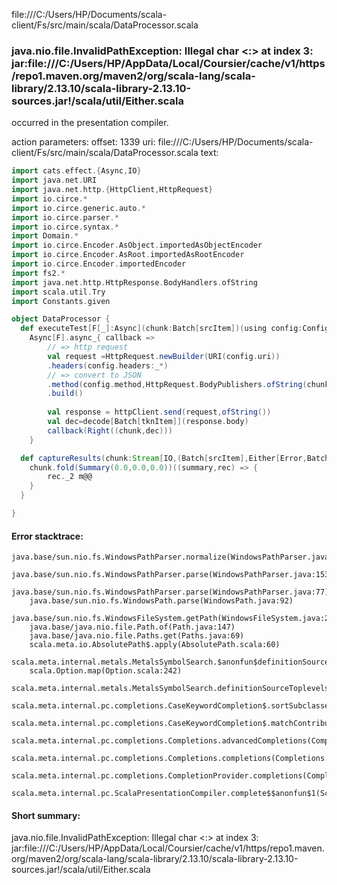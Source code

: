 file:///C:/Users/HP/Documents/scala-client/Fs/src/main/scala/DataProcessor.scala
### java.nio.file.InvalidPathException: Illegal char <:> at index 3: jar:file:///C:/Users/HP/AppData/Local/Coursier/cache/v1/https/repo1.maven.org/maven2/org/scala-lang/scala-library/2.13.10/scala-library-2.13.10-sources.jar!/scala/util/Either.scala

occurred in the presentation compiler.

action parameters:
offset: 1339
uri: file:///C:/Users/HP/Documents/scala-client/Fs/src/main/scala/DataProcessor.scala
text:
```scala
import cats.effect.{Async,IO}
import java.net.URI
import java.net.http.{HttpClient,HttpRequest}
import io.circe.*
import io.circe.generic.auto.*
import io.circe.parser.* 
import io.circe.syntax.* 
import Domain.* 
import io.circe.Encoder.AsObject.importedAsObjectEncoder
import io.circe.Encoder.AsRoot.importedAsRootEncoder
import io.circe.Encoder.importedEncoder
import fs2.* 
import java.net.http.HttpResponse.BodyHandlers.ofString
import scala.util.Try
import Constants.given

object DataProcessor {
  def executeTest[F[_]:Async](chunk:Batch[srcItem])(using config:Config,httpClient:HttpClient):F[(Batch[srcItem],Either[Error,Batch[tknItem]])] =
    Async[F].async_{ callback => 
        // => http request
        val request =HttpRequest.newBuilder(URI(config.uri))
        .headers(config.headers:_*)
        // => convert to JSON
        .method(config.method,HttpRequest.BodyPublishers.ofString(chunk.asJson.dropNullValues.deepDropNullValues.dropEmptyValues.noSpaces))
        .build()
        
        val response = httpClient.send(request,ofString())
        val dec=decode[Batch[tknItem]](response.body)
        callback(Right((chunk,dec)))
    }

  def captureResults(chunk:Stream[IO,(Batch[srcItem],Either[Error,Batch[tknItem]])]):Stream[IO,Summary] ={
    chunk.fold(Summary(0.0,0.0,0.0))((summary,rec) => {
        rec._2 m@@
    }
  }  

}

```



#### Error stacktrace:

```
java.base/sun.nio.fs.WindowsPathParser.normalize(WindowsPathParser.java:182)
	java.base/sun.nio.fs.WindowsPathParser.parse(WindowsPathParser.java:153)
	java.base/sun.nio.fs.WindowsPathParser.parse(WindowsPathParser.java:77)
	java.base/sun.nio.fs.WindowsPath.parse(WindowsPath.java:92)
	java.base/sun.nio.fs.WindowsFileSystem.getPath(WindowsFileSystem.java:229)
	java.base/java.nio.file.Path.of(Path.java:147)
	java.base/java.nio.file.Paths.get(Paths.java:69)
	scala.meta.io.AbsolutePath$.apply(AbsolutePath.scala:60)
	scala.meta.internal.metals.MetalsSymbolSearch.$anonfun$definitionSourceToplevels$2(MetalsSymbolSearch.scala:62)
	scala.Option.map(Option.scala:242)
	scala.meta.internal.metals.MetalsSymbolSearch.definitionSourceToplevels(MetalsSymbolSearch.scala:61)
	scala.meta.internal.pc.completions.CaseKeywordCompletion$.sortSubclasses(MatchCaseCompletions.scala:306)
	scala.meta.internal.pc.completions.CaseKeywordCompletion$.matchContribute(MatchCaseCompletions.scala:254)
	scala.meta.internal.pc.completions.Completions.advancedCompletions(Completions.scala:375)
	scala.meta.internal.pc.completions.Completions.completions(Completions.scala:183)
	scala.meta.internal.pc.completions.CompletionProvider.completions(CompletionProvider.scala:86)
	scala.meta.internal.pc.ScalaPresentationCompiler.complete$$anonfun$1(ScalaPresentationCompiler.scala:123)
```
#### Short summary: 

java.nio.file.InvalidPathException: Illegal char <:> at index 3: jar:file:///C:/Users/HP/AppData/Local/Coursier/cache/v1/https/repo1.maven.org/maven2/org/scala-lang/scala-library/2.13.10/scala-library-2.13.10-sources.jar!/scala/util/Either.scala
